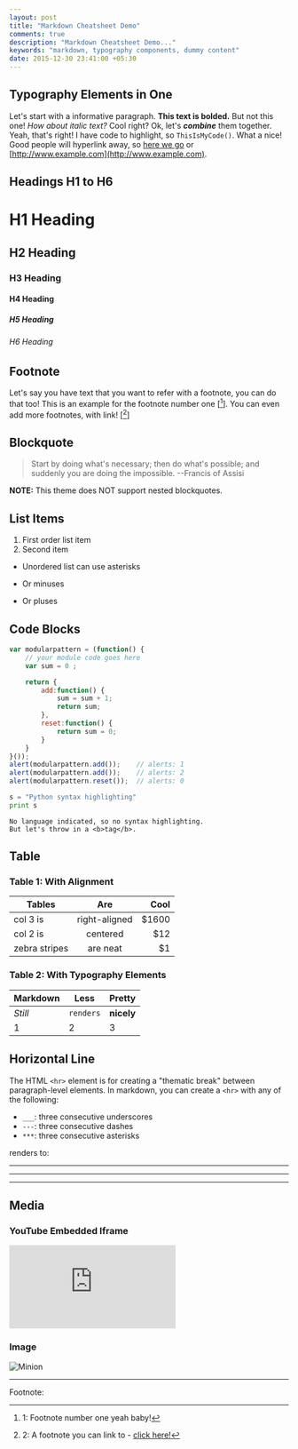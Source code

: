 ```yaml
---
layout: post
title: "Markdown Cheatsheet Demo"
comments: true
description: "Markdown Cheatsheet Demo..."
keywords: "markdown, typography components, dummy content"
date: 2015-12-30 23:41:00 +05:30
---
```


## Typography Elements in One

Let's start with a informative paragraph. **This text is bolded.** But not this one! _How about italic text?_ Cool right? Ok, let's **_combine_** them together. Yeah, that's right! I have code to highlight, so `ThisIsMyCode()`. What a nice! Good people will hyperlink away, so [here we go](#) or [http://www.example.com](http://www.example.com).

<div class="divider"></div>

## Headings H1 to H6

# H1 Heading

## H2 Heading

### H3 Heading

#### H4 Heading

##### H5 Heading

###### H6 Heading

<div class="divider"></div>

## Footnote

Let's say you have text that you want to refer with a footnote, you can do that too! This is an example for the footnote number one [[^1]]. You can even add more footnotes, with link! [[^2]]

<div class="divider"></div>

## Blockquote

> Start by doing what's necessary; then do what's possible; and suddenly you are doing the impossible. --Francis of Assisi

**NOTE:** This theme does NOT support nested blockquotes.

<div class="divider"></div>

## List Items

1. First order list item
2. Second item

* Unordered list can use asterisks
- Or minuses
+ Or pluses

<div class="divider"></div>

## Code Blocks

```javascript
var modularpattern = (function() {
    // your module code goes here
    var sum = 0 ;

    return {
        add:function() {
            sum = sum + 1;
            return sum;
        },
        reset:function() {
            return sum = 0;    
        }  
    }   
}());
alert(modularpattern.add());    // alerts: 1
alert(modularpattern.add());    // alerts: 2
alert(modularpattern.reset());  // alerts: 0
```

```python
s = "Python syntax highlighting"
print s
```

```
No language indicated, so no syntax highlighting.
But let's throw in a <b>tag</b>.
```

<div class="divider"></div>

## Table

### Table 1: With Alignment

| Tables        | Are           | Cool  |
| ------------- |:-------------:| -----:|
| col 3 is      | right-aligned | $1600 |
| col 2 is      | centered      |   $12 |
| zebra stripes | are neat      |    $1 |

### Table 2: With Typography Elements

Markdown | Less | Pretty
--- | --- | ---
*Still* | `renders` | **nicely**
1 | 2 | 3

<div class="divider"></div>

## Horizontal Line

The HTML `<hr>` element is for creating a "thematic break" between paragraph-level elements. In markdown, you can create a `<hr>` with any of the following:

* `___`: three consecutive underscores
* `---`: three consecutive dashes
* `***`: three consecutive asterisks

renders to:

___

---

***

<div class="divider"></div>

## Media

### YouTube Embedded Iframe

<div class="video-container"><iframe src="https://www.youtube.com/embed/n1a7o44WxNo" frameborder="0" allowfullscreen></iframe></div>

### Image

![Minion](http://octodex.github.com/images/minion.png)

---
Footnote:

[^1]: 1: Footnote number one yeah baby!

[^2]: 2: A footnote you can link to - [click here!](#)
